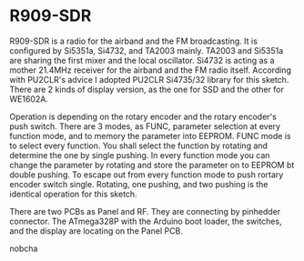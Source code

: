 # R909-SDR
R909-SDR is a radio for the airband and the FM broadcasting. 
It is configured by Si5351a, Si4732, and TA2003 mainly.
TA2003 and Si5351a are sharing the first mixer and the local oscillator.
Si4732 is acting as a mother 21.4MHz receiver for the airband and the FM radio itself.
According with PU2CLR's advice I adopted PU2CLR Si4735/32 library for this sketch.
There are 2 kinds of display version, as the one for SSD and the other for WE1602A. 

Operation is depending on the rotary encoder and the rotary encoder's push switch.
There are 3 modes, as FUNC, parameter selection at every function mode, and to memory the parameter into EEPROM.
FUNC mode is to select every function. You shall select the function by rotating and determine the one by single pushing.
In every function mode you can change the parameter by rotating and store the parameter on to EEPROM bt double pushing.
To escape out from every function mode to push rortary encoder switch single.
Rotating, one pushing, and two pushing is the identical operation for this sketch.

There are two PCBs as Panel and RF. They are connecting by pinhedder connector. 
The ATmega328P with the Arduino boot loader, the switches, and the display are locating on the Panel PCB.

 nobcha
